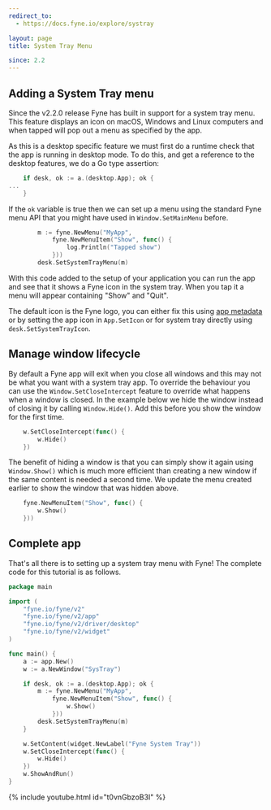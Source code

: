 ```yaml
---
redirect_to:
  - https://docs.fyne.io/explore/systray

layout: page
title: System Tray Menu

since: 2.2
---
```

## Adding a System Tray menu

Since the v2.2.0 release Fyne has built in support for a system tray menu.
This feature displays an icon on macOS, Windows and Linux computers and when tapped
will pop out a menu as specified by the app.

As this is a desktop specific feature we must first do a runtime check that
the app is running in desktop mode. To do this, and get a reference to the
desktop features, we do a Go type assertion:

```go
	if desk, ok := a.(desktop.App); ok {
...
	}
```

If the `ok` variable is true then we can set up a menu using the standard
Fyne menu API that you might have used in `Window.SetMainMenu` before.

```go
		m := fyne.NewMenu("MyApp",
			fyne.NewMenuItem("Show", func() {
				log.Println("Tapped show")
			}))
		desk.SetSystemTrayMenu(m)
```

With this code added to the setup of your application you can run the app and
see that it shows a Fyne icon in the system tray. When you tap it a menu
will appear containing "Show" and "Quit".

The default icon is the Fyne logo, you can either fix this using [app metadata](/started/metadata)
or by setting the app icon in `App.SetIcon` or for system tray directly
using `desk.SetSystemTrayIcon`.

## Manage window lifecycle

By default a Fyne app will exit when you close all windows and this may not be
what you want with a system tray app. To override the behaviour you can use
the `Window.SetCloseIntercept` feature to override what happens when a window is
closed. In the example below we hide the window instead of closing it by calling
`Window.Hide()`. Add this before you show the window for the first time.

```go
	w.SetCloseIntercept(func() {
		w.Hide()
	})
```

The benefit of hiding a window is that you can simply show it again using
`Window.Show()` which is much more efficient than creating a new window if the
same content is needed a second time.
We update the menu created earlier to show the window that was hidden above.

```go
	fyne.NewMenuItem("Show", func() {
		w.Show()
	}))
```

## Complete app

That's all there is to setting up a system tray menu with Fyne!
The complete code for this tutorial is as follows.

```go
package main

import (
	"fyne.io/fyne/v2"
	"fyne.io/fyne/v2/app"
	"fyne.io/fyne/v2/driver/desktop"
	"fyne.io/fyne/v2/widget"
)

func main() {
	a := app.New()
	w := a.NewWindow("SysTray")

	if desk, ok := a.(desktop.App); ok {
		m := fyne.NewMenu("MyApp",
			fyne.NewMenuItem("Show", func() {
				w.Show()
			}))
		desk.SetSystemTrayMenu(m)
	}

	w.SetContent(widget.NewLabel("Fyne System Tray"))
	w.SetCloseIntercept(func() {
		w.Hide()
	})
	w.ShowAndRun()
}
```

{% include youtube.html id="t0vnGbzoB3I" %}
